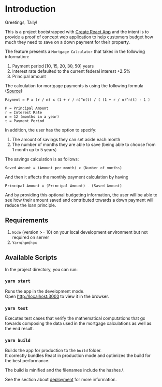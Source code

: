 # Introduction

Greetings, Tally!

This is a project bootstrapped with [Create React App](https://github.com/facebook/create-react-app) and the intent is to provide a proof of concept web application to help customers budget how much they need to save on a down payment for their property.

The feature presents a `Mortgage Calculator` that takes in the following information:
1. Payment period [10, 15, 20, 30, 50] years
2. Interest rate defaulted to the current federal interest +2.5%
3. Principal amount

The calculation for mortgage payments is using the following formula ([Source](https://www.thebalance.com/calculate-mortgage-315668#mntl-sc-block_1-0-26)):

```
Payment = P x (r / n) x (1 + r / n)^n(t) / ( (1 + r / n)^n(t) - 1 )

P = Principal Amount
r = Interest Rate
n = 12 (months in a year)
t = Payment Period
```

In addition, the user has the option to specify:
1. The amount of savings they can set aside each month
2. The number of months they are able to save (being able to choose from 1 month up to 5 years)

The savings calculation is as follows:

```
Saved Amount = (Amount per month) x (Number of months)
```

And then it affects the monthly payment calculation by having

```
Principal Amount = (Principal Amount) - (Saved Amount)
```

And by providing this optional budgeting information, the user will be able to see how their amount saved and contributed towards a down payment will reduce the loan principle.

## Requirements
1. `Node` (version >= 10) on your local development environment but not required on server
2. `Yarn`/`npm`/`npx`

## Available Scripts

In the project directory, you can run:

### `yarn start`

Runs the app in the development mode.\
Open [http://localhost:3000](http://localhost:3000) to view it in the browser.

### `yarn test`

Executes test cases that verify the mathematical computations that go towards composing the data used in the mortgage calculations as well as the end result.

### `yarn build`

Builds the app for production to the `build` folder.\
It correctly bundles React in production mode and optimizes the build for the best performance.

The build is minified and the filenames include the hashes.\

See the section about [deployment](https://facebook.github.io/create-react-app/docs/deployment) for more information.